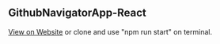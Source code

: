 ## GithubNavigatorApp-React

[View on Website](https://githubnavigator-furu.netlify.app/) or clone and use "npm run start" on terminal.
